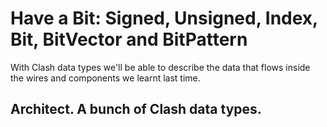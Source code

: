 # Have a Bit: Signed, Unsigned, Index, Bit, BitVector and BitPattern

With Clash data types we'll be able to describe the data that flows inside the wires and components we learnt last time.

## Architect. A bunch of Clash data types.
